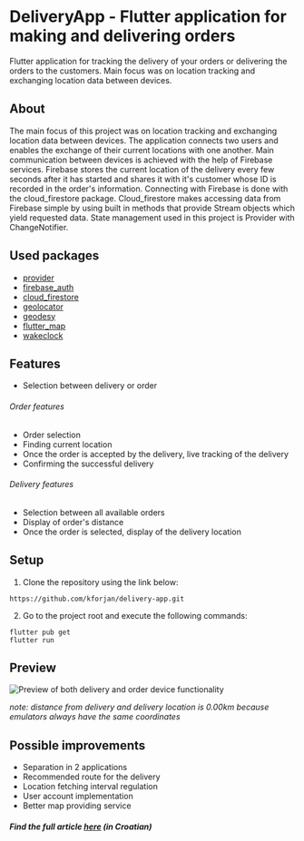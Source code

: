 # DeliveryApp - Flutter application for making and delivering orders

Flutter application for tracking the delivery of your orders or delivering the orders to the customers.
Main focus was on location tracking and exchanging location data between devices.

## About

The main focus of this project was on location tracking and exchanging location data between devices. The application connects two users and enables the exchange of their current locations with one another. Main communication between devices is achieved with the help of Firebase services. Firebase stores the current location of the delivery every few seconds after it has started and shares it with it's customer whose ID is recorded in the order's information. Connecting with Firebase is done with the cloud_firestore package. Cloud_firestore makes accessing data from Firebase simple by using built in methods that provide Stream objects which yield requested data. State management used in this project is Provider with ChangeNotifier.

## Used packages

* [provider](https://pub.dev/packages/provider)
* [firebase_auth](https://pub.dev/packages/firebase_auth)
* [cloud_firestore](https://pub.dev/packages/cloud_firestore)
* [geolocator](https://pub.dev/packages/geolocator)
* [geodesy](https://pub.dev/packages/geodesy)
* [flutter_map](https://pub.dev/packages/flutter_map)
* [wakeclock](https://pub.dev/packages/wakelock)

## Features

* Selection between delivery or order

###### Order features

* Order selection
* Finding current location
* Once the order is accepted by the delivery, live tracking of the delivery
* Confirming the successful delivery

###### Delivery features

* Selection between all available orders
* Display of order's distance
* Once the order is selected, display of the delivery location

## Setup

  1. Clone the repository using the link below:
  ```
  https://github.com/kforjan/delivery-app.git
  ```
  2. Go to the project root and execute the following commands:
  ```
  flutter pub get
  flutter run
  ```

## Preview

![Preview of both delivery and order device functionality](https://s3.gifyu.com/images/delivery-app-preview.gif)

*note: distance from delivery and delivery location is 0.00km because emulators always have the same coordinates*

## Possible improvements

* Separation in 2 applications
* Recommended route for the delivery
* Location fetching interval regulation
* User account implementation
* Better map providing service

##### Find the full article [here](https://repozitorij.etfos.hr/islandora/object/etfos%3A2627) (in Croatian)
